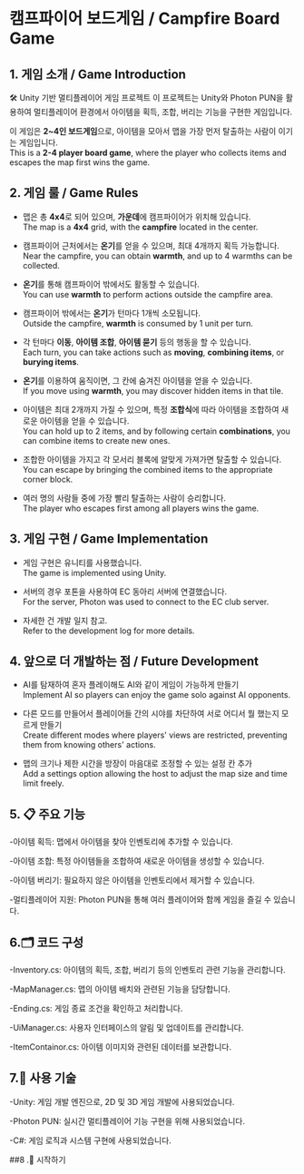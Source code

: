 # 캠프파이어 보드게임 / Campfire Board Game



## 1. 게임 소개 / Game Introduction
🛠️ Unity 기반 멀티플레이어 게임 프로젝트
이 프로젝트는 Unity와 Photon PUN을 활용하여 멀티플레이어 환경에서 아이템을 획득, 조합, 버리는 기능을 구현한 게임입니다.
  
이 게임은 **2~4인 보드게임**으로, 아이템을 모아서 맵을 가장 먼저 탈출하는 사람이 이기는 게임입니다.  
This is a **2-4 player board game**, where the player who collects items and escapes the map first wins the game.

## 2. 게임 룰 / Game Rules  
- 맵은 총 **4x4**로 되어 있으며, **가운데**에 캠프파이어가 위치해 있습니다.  
  The map is a **4x4** grid, with the **campfire** located in the center.
  
- 캠프파이어 근처에서는 **온기**를 얻을 수 있으며, 최대 4개까지 획득 가능합니다.  
  Near the campfire, you can obtain **warmth**, and up to 4 warmths can be collected.
  
- **온기**를 통해 캠프파이어 밖에서도 활동할 수 있습니다.  
  You can use **warmth** to perform actions outside the campfire area.
  
- 캠프파이어 밖에서는 **온기**가 턴마다 1개씩 소모됩니다.  
  Outside the campfire, **warmth** is consumed by 1 unit per turn.
  
- 각 턴마다 **이동**, **아이템 조합**, **아이템 묻기** 등의 행동을 할 수 있습니다.  
  Each turn, you can take actions such as **moving**, **combining items**, or **burying items**.
  
- **온기**를 이용하여 움직이면, 그 칸에 숨겨진 아이템을 얻을 수 있습니다.  
  If you move using **warmth**, you may discover hidden items in that tile.
  
- 아이템은 최대 2개까지 가질 수 있으며, 특정 **조합식**에 따라 아이템을 조합하여 새로운 아이템을 얻을 수 있습니다.  
  You can hold up to 2 items, and by following certain **combinations**, you can combine items to create new ones.
  
- 조합한 아이템을 가지고 각 모서리 블록에 알맞게 가져가면 탈출할 수 있습니다.  
  You can escape by bringing the combined items to the appropriate corner block.
  
- 여러 명의 사람들 중에 가장 빨리 탈출하는 사람이 승리합니다.  
  The player who escapes first among all players wins the game.

## 3. 게임 구현 / Game Implementation  
- 게임 구현은 유니티를 사용했습니다.  
  The game is implemented using Unity.
  
- 서버의 경우 포톤을 사용하여 EC 동아리 서버에 연결했습니다.  
  For the server, Photon was used to connect to the EC club server.
  
- 자세한 건 개발 일지 참고.  
  Refer to the development log for more details.

## 4. 앞으로 더 개발하는 점 / Future Development  
- AI를 탐재하여 혼자 플레이해도 AI와 같이 게임이 가능하게 만들기  
  Implement AI so players can enjoy the game solo against AI opponents.
  
- 다른 모드를 만들어서 플레이어들 간의 시야를 차단하여 서로 어디서 뭘 했는지 모르게 만들기  
  Create different modes where players' views are restricted, preventing them from knowing others' actions.
  
- 맵의 크기나 제한 시간을 방장이 마음대로 조정할 수 있는 설정 칸 추가  
  Add a settings option allowing the host to adjust the map size and time limit freely.




## 5. 📋 주요 기능
-아이템 획득: 맵에서 아이템을 찾아 인벤토리에 추가할 수 있습니다.

-아이템 조합: 특정 아이템들을 조합하여 새로운 아이템을 생성할 수 있습니다.

-아이템 버리기: 필요하지 않은 아이템을 인벤토리에서 제거할 수 있습니다.

-멀티플레이어 지원: Photon PUN을 통해 여러 플레이어와 함께 게임을 즐길 수 있습니다.

## 6.🗂️ 코드 구성
-Inventory.cs: 아이템의 획득, 조합, 버리기 등의 인벤토리 관련 기능을 관리합니다.

-MapManager.cs: 맵의 아이템 배치와 관련된 기능을 담당합니다.

-Ending.cs: 게임 종료 조건을 확인하고 처리합니다.

-UiManager.cs: 사용자 인터페이스의 알림 및 업데이트를 관리합니다.

-ItemContainor.cs: 아이템 이미지와 관련된 데이터를 보관합니다.

## 7.🔧 사용 기술
-Unity: 게임 개발 엔진으로, 2D 및 3D 게임 개발에 사용되었습니다.

-Photon PUN: 실시간 멀티플레이어 기능 구현을 위해 사용되었습니다.

-C#: 게임 로직과 시스템 구현에 사용되었습니다.

##8 .🚀 시작하기


